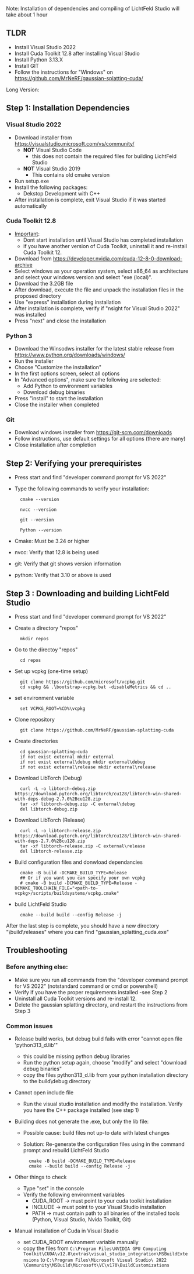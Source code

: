 Note: Installation of dependencies and compiling of LichtFeld Studio will take about 1 hour

## TLDR

- Install Visual Studio 2022
- Install Cuda Toolkit 12.8 after installing Visual Studio
- Install Python 3.13.X
- Install GIT
- Follow the instructions for "Windows" on https://github.com/MrNeRF/gaussian-splatting-cuda/

Long Version:

## Step 1: Installation Dependencies

### Visual Studio 2022
- Download installer from https://visualstudio.microsoft.com/vs/community/
	- **NOT** Visual Studio Code
		- this does not contain the required files for building LichtFeld Studio
	- **NOT** Visual Studio 2019
		- This contains old cmake version
- Run setup.exe
- Install the following packages:
	- Dekstop Development with C++
- After installation is complete, exit Visual Studio if it was started automatically

### Cuda Toolkit 12.8
- <u>Important</u>:
	- Dont start installation until Visual Studio has completed installation
	- if you have another version of Cuda Toolkit, uninstall it and re-install Cuda Toolkit 12.
- Download from https://developer.nvidia.com/cuda-12-8-0-download-archive
- Select windows as your operation system, select x86_64 as architecture and select your windows version and select "exe (local)".
- Download the 3.2GB file
- After download, execute the file and unpack the installation files in the proposed directory
- Use "express" installation during installation
- After installation is complete, verify if "nsight for Visual Studio 2022" was installed
- Press "next" and close the installation

### Python 3
- Download the Winsodws installer for the latest stable release from https://www.python.org/downloads/windows/
- Run the installer
- Choose "Customize the installation"
- In the first options screen, select all options
- In "Advanced options", make sure the following are selected:
	- Add Python to environment variables
 	- Download debug binaries
- Press "install" to start the installation
- Close the installer when completed

### Git
- Download windows installer from https://git-scm.com/downloads
- Follow instructions, use default settings for all options (there are many)
- Close installation after completion

## Step 2: Verifying your prerequiristes

- Press start and find "developer command prompt for VS 2022"
- Type the following commands to verify your installation:

		cmake --version
  
		nvcc --version
  
		git --version
  
 		Python --version
 
- Cmake: Must be 3.24 or higher
- nvcc: Verify that 12.8 is being used
- git: Verify that git shows version information
- python: Verify that 3.10 or above is used

## Step 3 : Downloading and building LichtFeld Studio

- Press start and find "developer command prompt for VS 2022"
- Create a directory "repos"
  
		mkdir repos

- Go to the directoy "repos"

		cd repos

- Set up vcpkg (one-time setup)

		git clone https://github.com/microsoft/vcpkg.git
  		cd vcpkg && .\bootstrap-vcpkg.bat -disableMetrics && cd ..

- set environment variable

		set VCPKG_ROOT=%CD%\vcpkg
  
- Clone repository
  
		git clone https://github.com/MrNeRF/gaussian-splatting-cuda
  
- Create directories
  
		cd gaussian-splatting-cuda
		if not exist external mkdir external
		if not exist external\debug mkdir external\debug
		if not exist external\release mkdir external\release

- Download LibTorch (Debug)

		curl -L -o libtorch-debug.zip https://download.pytorch.org/libtorch/cu128/libtorch-win-shared-with-deps-debug-2.7.0%2Bcu128.zip
		tar -xf libtorch-debug.zip -C external\debug
		del libtorch-debug.zip

- Download LibTorch (Release)
  
		curl -L -o libtorch-release.zip https://download.pytorch.org/libtorch/cu128/libtorch-win-shared-with-deps-2.7.0%2Bcu128.zip
		tar -xf libtorch-release.zip -C external\release
		del libtorch-release.zip

- Build configuration files and donwload dependancies
 
		cmake -B build -DCMAKE_BUILD_TYPE=Release
		## Or if you want you can specify your own vcpkg
		# cmake -B build -DCMAKE_BUILD_TYPE=Release -DCMAKE_TOOLCHAIN_FILE="<path-to-vcpkg>/scripts/buildsystems/vcpkg.cmake"

- build LichtFeld Studio
 
		cmake --build build --config Release -j

After the last step is complete, you should have a new directory "\build\releases" where you can find "gaussian_splatting_cuda.exe"


## Troubleshooting

### Before anything else:
- Make sure you run all commands from the "developer command prompt for VS 2022" (notstandard command or cmd or powershell)
- Verify if you have the proper requirements installed -see Step 2
- Uninstall all Cuda Toolkit versions and re-install 12.
- Delete the gaussian splatting directory, and restart the instructions from Step 3

### Common issues
- Release build works, but debug build fails with error "cannot open file 'python313_d.lib'"
	- this could be missing python debug libraries
 	- Run the python setup again, choose "modify" and select "download debug binaries"
  	- copy the files python313_d.lib from your python installation directory to the build\debug directory
  	  
- Cannot open include file
	- Run the visual studio installation and modify the installation. Verify you have the C++ package installed (see step 1)

- Building does not generate the .exe, but only the lib file:
	- Possible cause: build files not up-to date with latest changes
 	- Solution: Re-generate the configuration files using in the command prompt and rebuild LichtFeld Studio
    
			cmake -B build -DCMAKE_BUILD_TYPE=Release
			cmake --build build --config Release -j


- Other things to check
	- Type "set" in the console
 	- Verify the following environment variables
  		- CUDA_ROOT -> must point to your cuda toolkit installation
    	- INCLUDE -> must point to your Visual Studio installation
     	- PATH -> must contain path to all binaries of the installed tools (Python, Visual Studio, Nvida Toolkit, Git)

- Manual installation of Cuda in Visual Studio
	- set CUDA_ROOT environment variable manually
 	- copy the files from
  		`C:\Program Files\NVIDIA GPU Computing Toolkit\CUDA\v12.8\extras\visual_studio_integration\MSBuildExtensions`
    	to
    	`C:\Program Files\Microsoft Visual Studio\ 2022 \Community\MSBuild\Microsoft\VC\v170\BuildCustomizations`

